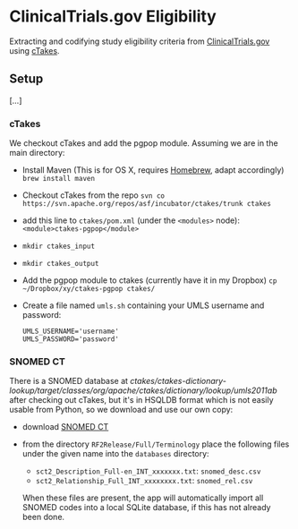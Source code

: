 ClinicalTrials.gov Eligibility
==============================

Extracting and codifying study eligibility criteria from [ClinicalTrials.gov][ct] using [cTakes][].


Setup
-----


[…]


### cTakes ###

We checkout cTakes and add the pgpop module. Assuming we are in the main directory:

- Install Maven (This is for OS X, requires [Homebrew][], adapt accordingly)
  `brew install maven`
- Checkout cTakes from the repo
  `svn co https://svn.apache.org/repos/asf/incubator/ctakes/trunk ctakes`
- add this line to `ctakes/pom.xml` (under the `<modules>` node):
  `<module>ctakes-pgpop</module>`
- `mkdir ctakes_input`
- `mkdir ctakes_output`
- Add the pgpop module to ctakes (currently have it in my Dropbox)
  `cp ~/Dropbox/xy/ctakes-pgpop ctakes/`
- Create a file named `umls.sh` containing your UMLS username and password:
      
      UMLS_USERNAME='username'
      UMLS_PASSWORD='password'


### SNOMED CT ###

There is a SNOMED database at _ctakes/ctakes-dictionary-lookup/target/classes/org/apache/ctakes/dictionary/lookup/umls2011ab_ after checking out cTakes, but it's in HSQLDB format which is not easily usable from Python, so we download and use our own copy:

- download [SNOMED CT][snomed]
- from the directory `RF2Release/Full/Terminology` place the following files under the given name into the `databases` directory:
    
    - `sct2_Description_Full-en_INT_xxxxxxx.txt`: `snomed_desc.csv`
    - `sct2_Relationship_Full_INT_xxxxxxxx.txt`: `snomed_rel.csv`
    
    When these files are present, the app will automatically import all SNOMED codes into a local SQLite database, if this has not already been done.


[ct]: http://www.clinicaltrials.gov
[ctakes]: http://ctakes.apache.org
[homebrew]: http://mxcl.github.com/homebrew/
[snomed]: http://www.nlm.nih.gov/research/umls/licensedcontent/snomedctfiles.html
